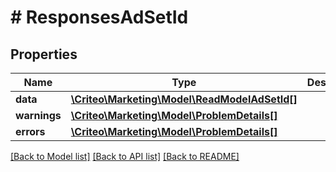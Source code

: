 # # ResponsesAdSetId

## Properties

Name | Type | Description | Notes
------------ | ------------- | ------------- | -------------
**data** | [**\Criteo\Marketing\Model\ReadModelAdSetId[]**](ReadModelAdSetId.md) |  | [optional] 
**warnings** | [**\Criteo\Marketing\Model\ProblemDetails[]**](ProblemDetails.md) |  | [optional] 
**errors** | [**\Criteo\Marketing\Model\ProblemDetails[]**](ProblemDetails.md) |  | [optional] 

[[Back to Model list]](../../README.md#documentation-for-models) [[Back to API list]](../../README.md#documentation-for-api-endpoints) [[Back to README]](../../README.md)


